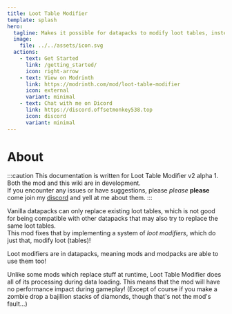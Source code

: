 ```yaml
---
title: Loot Table Modifier
template: splash
hero:
  tagline: Makes it possible for datapacks to modify loot tables, instead of just replacing them.
  image:
    file: ../../assets/icon.svg
  actions:
    - text: Get Started
      link: /getting_started/
      icon: right-arrow
    - text: View on Modrinth
      link: https://modrinth.com/mod/loot-table-modifier
      icon: external
      variant: minimal
    - text: Chat with me on Dicord
      link: https://discord.offsetmonkey538.top
      icon: discord
      variant: minimal
---
```


# About

:::caution
This documentation is written for Loot Table Modifier v2 alpha 1.  
Both the mod and this wiki are in development.  
If you encounter any issues or have suggestions, please *please* **please** come join my [discord](https://discord.offsetmonkey538.top) and yell at me about them.
:::


Vanilla datapacks can only replace existing loot tables, which is not good for being compatible with other datapacks that may also try to replace the same loot tables.  
This mod fixes that by implementing a system of *loot modifiers*, which do just that, modify loot (tables)!

Loot modifiers are in datapacks, meaning mods and modpacks are able to use them too!

Unlike some mods which replace stuff at runtime, Loot Table Modifier does all of its processing during data loading. This means that the mod will have no performance impact during gameplay! (Except of course if you make a zombie drop a bajillion stacks of diamonds, though that's not the mod's fault...)
